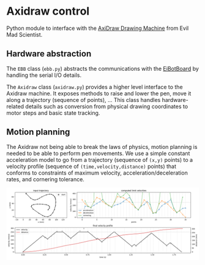 # Axidraw control

Python module to interface with the [AxiDraw Drawing Machine](https://www.axidraw.com/) from Evil Mad Scientist.


## Hardware abstraction

The `EBB` class (`ebb.py`) abstracts the communications with the [EiBotBoard](http://evil-mad.github.io/EggBot/ebb.html)
by handling the serial I/O details.

The `Axidraw` class (`axidraw.py`) provides a higher level interface to the Axidraw machine.
It exposes methods to raise and lower the pen, move it along a trajectory (sequence of points), ...
This class handles hardware-related details such as conversion from physical drawing coordinates to motor steps and
basic state tracking.


## Motion planning

The Axidraw not being able to break the laws of physics, motion planning is needed to be able to perform pen movements.
We use a simple constant acceleration model to go from a trajectory (sequence of `(x,y)` points)
to a velocity profile (sequence of `(time,velocity,distance)` points) that conforms to constraints of maximum velocity, acceleration/deceleration rates, and cornering tolerance.

![sample velocity profile](examples/motionplanning-plot.png)
